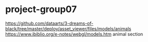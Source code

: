 # project-group07
https://github.com/dataarts/3-dreams-of-black/tree/master/deploy/asset_viewer/files/models/animals
https://www.ibiblio.org/e-notes/webgl/models.htm   animal section
